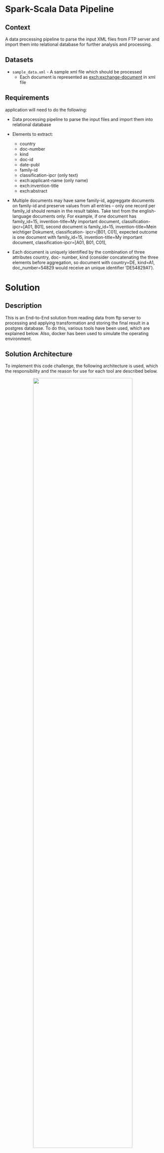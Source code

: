# Spark-Scala Data Pipeline

## Context

A data processing pipeline to parse the input XML files from FTP server and import them into relational database for further analysis and processing.

## Datasets


* `sample_data.xml` - A sample xml file which should be processed
  * Each document is represented as <exch:exchange-document> in xml file


## Requirements

application will need to do the following:
  
* Data processing pipeline to parse the input files and
import them into relational database
* Elements to extract:
  * country
  * doc-number
  * kind
  * doc-id
  * date-publ
  * family-id
  * classification-ipcr (only text)
  * exch:applicant-name (only name)
  * exch:invention-title
  * exch:abstract

* Multiple documents may have same family-id, aggreggate documents on family-id and
preserve values from all entries – only one record per family_id should remain in the
result tables. Take text from the english-language documents only. For example, if one
document has family_id=15, invention-title=My important document,
classification-ipcr=[A01, B01], second document is family_id=15,
invention-title=Mein wichtiger Dokument, classification-
ipcr=[B01, C01], expected outcome is one document with family_id=15,
invention-title=My important document, classification-ipcr=[A01,
B01, C01],

* Each document is uniquely identified by the combination of three attributes country, doc-
number, kind (consider concatenating the three elements before aggregation, so
document with country=DE, kind=A1, doc_number=54829 would receive an
unique identifier ‘DE54829A1’).



# Solution

## Description
This is an End-to-End solution from reading data from ftp server to processing and applying transformation and storing the final result in a postgres database.
To do this, various tools have been used, which are explained below. Also, docker has been used to simulate the operating environment.


## Solution Architecture
To implement this code challenge, the following architecture is used, which the responsibility and the reason for use for each tool are described below.

<p align="center">
  <img src = "Images/Arc.jpeg" width=80%>
</p>

### Apache Nifi
I have used Apache Nifi to extract xml data from FTP server and then load them in hadoop hdfs cluster.

Here is the template that I have developed in nifi.

<p align="center">
  <img src = "Images/Nifi_Tempate.jpeg" width=80%>
</p>

Because the main purpose of the question is not this section, 
so I have created a minimal template for nifi. 


### Apache Spark
I used Spark to solve the main part of the code challenge. The reason for choosing Spark is that it is very fast and works very well for large-scale problems. Also, there are many provided libraries for different tasks that make the development process faster and better. Another reason is my experience in using Spark.


The solution starts from reading the xml files from hadoop hdfs directory. Next, the requierd transformation is applied to dataframe columns and final dataframe is created. The final dataframe is written to postgres database using jdbc connection.  

<p align="center">
  <img src = "Images/Spark_Dag.jpeg" width=80%>
</p>


In order to fulfil requierment "The same document might be delivered multiple times, i. e. two weeks in a row", I used checkpoint. In each batch processing, all of document ids (combination of 3 fields including country, doc-number, kind) are logged in hdfs directory and in the begining of next batch, the repeated data will be excluded by checking with logs (using left anti join with original dataframe).
In order to fulfil requierment "only one record per family_id should remain in the result tables, preserve values from all entries", I have implemented multiple things. First of all in current data frame, records are be aggregated based on family_id and valuess from othe fields are collected in array. 
Secondly, in order to have only one record per family_id in the result table, I used upsert mechanism in postgres sql, to update previous inserted records if any conflict occured based on family_id. In such case, records with conflict family_id will be updated and data from other fields will be merged with their updated values. So all entries value will be preserved. 


As another note, I used a config file to make the application more dynamic in different environments. accordingly, this App can be run in different environments such as local, Docker, and production just by changing these values. It is also possible to set some values such as address and port for sources like hdfs as well as spark session configurations without changing the code.


I didn't have enough time to write software tests such as unit tests, integration tests, system tests and etc. to test the correctness of the program. But for programs that are at the enterprise level, this point is very important. 

## Version Compatibility

Scala| Spark|sbt     
--- | --- | ---
2.11.12| 2.4.0| 1.3.13

## Getting Started

This section explains how to run this App. I have tried to make it very simple. 

### Prerequisites
The required prerequisites are:

* Docker and docker-compose 3
* Internet connection to download required docker images and libraries.

### Installation

Follow the steps below to run the App. put the xml files in ftp/xml directory. this directory from localhost is mounted to docker ftp server.

1. running all containers
   ```sh
   $ sudo docker-compose up -d
   ```

2. After a few seconds, open the [airflow](http://localhost:8085/) admin address in your browser (http://localhost:8085/) and then run the ```brgroup_etl``` Dag.
  
<p align="center">
  <img src = "Images/Airflow.jpeg" width=80%>
</p>

After the dag is finished, the data will be inserted to postgres data base and can be accessed with any postgres sql client.

## Stoping Services
Enter the following command to stop the containers:

```bash
$ sudo docker-compose down -v
```

## Build from source
Enter the following command to build from source. SBT must be installed on the system.

```bash
$ sbt assembly publish
```
The jar file will be created in the ```spark/brgroup/brgroup_2.11/0.1/brgroup_2.11-0.1-assembly.jar``` directory.

## Author

👤 **Hadi Ezatpanah**

- Github: [@hadiezatpanah](https://github.com/hadiezatpanah)

## Version History
* 0.1
    * Initial Release
